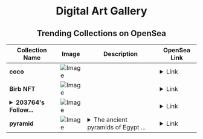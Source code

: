 <div align="center">

# Digital Art Gallery

## Trending Collections on OpenSea

| Collection Name                       | Image                                                                                     | Description                       | OpenSea Link                                                                                          |
|---------------------------------------|-------------------------------------------------------------------------------------------|-----------------------------------|--------------------------------------------------------------------------------------------------------|
| **coco** | ![Image](https://i.seadn.io/s/raw/files/38d67a9dc8f2c3a2029bda16caf6bc3f.jpg?w=500&auto=format?w=200&auto=format) |  | <details><summary>Link</summary>[coco](https://opensea.io/collection/coco-140)</details> |
| **Birb NFT** | ![Image](https://i.seadn.io/s/raw/files/250d15a0effc7a4699bad79669fb00ac.png?w=500&auto=format?w=200&auto=format) |  | <details><summary>Link</summary>[Birb NFT](https://opensea.io/collection/birb-nft-2)</details> |
| **<details><summary>203764's Follow...</summary>203764's Follower</details>** | ![Image](https://i.seadn.io/s/raw/files/19f9f090920392cc3650cbdf4361755b.png?w=500&auto=format?w=200&auto=format) |  | <details><summary>Link</summary>[203764's Follower](https://opensea.io/collection/203764-s-follower)</details> |
| **pyramid** | ![Image](https://i.seadn.io/s/raw/files/1c39c6010db57e7229808807028cef5e.png?w=500&auto=format?w=200&auto=format) | <details><summary>The ancient pyramids of Egypt ...</summary>The ancient pyramids of Egypt under the hot sun, A tranquil zen garden with a koi pond</details> | <details><summary>Link</summary>[pyramid](https://opensea.io/collection/pyramid-35)</details> |

</div>